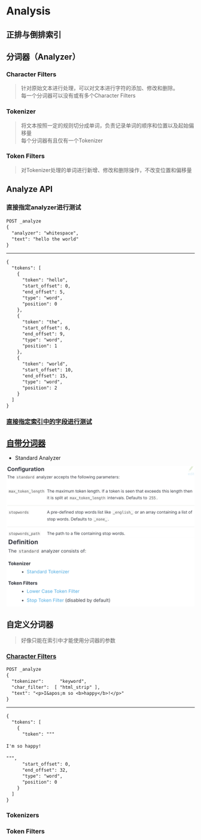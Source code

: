 # Analysis

## 正排与倒排索引

## 分词器（Analyzer）

### Character Filters
> 针对原始文本进行处理，可以对文本进行字符的添加、修改和删除。  
>每一个分词器可以没有或有多个Character Filters

### Tokenizer
> 将文本按照一定的规则切分成单词，负责记录单词的顺序和位置以及起始偏移量  
每个分词器有且仅有一个Tokenizer

### Token Filters
> 对Tokenizer处理的单词进行新增、修改和删除操作，不改变位置和偏移量

## Analyze API

### 直接指定analyzer进行测试

```
POST _analyze
{
  "analyzer": "whitespace",
  "text": "hello the world"
}
```
---
```
{
  "tokens": [
    {
      "token": "hello",
      "start_offset": 0,
      "end_offset": 5,
      "type": "word",
      "position": 0
    },
    {
      "token": "the",
      "start_offset": 6,
      "end_offset": 9,
      "type": "word",
      "position": 1
    },
    {
      "token": "world",
      "start_offset": 10,
      "end_offset": 15,
      "type": "word",
      "position": 2
    }
  ]
}
```

### [直接指定索引中的字段进行测试](https://www.elastic.co/guide/en/elasticsearch/reference/current/_testing_analyzers.html)


## [自带分词器](https://www.elastic.co/guide/en/elasticsearch/reference/current/analysis-tokenizers.html)

- Standard Analyzer

![configuration](image/standard-configuration.png) 
![configuration](image/standard_definition.png) 


## 自定义分词器
> 好像只能在索引中才能使用分词器的参数
### [Character Filters](https://www.elastic.co/guide/en/elasticsearch/reference/current/analysis-charfilters.html)

```
POST _analyze
{
  "tokenizer":      "keyword", 
  "char_filter":  [ "html_strip" ],
  "text": "<p>I&apos;m so <b>happy</b>!</p>"
}
```
---
```
{
  "tokens": [
    {
      "token": """

I'm so happy!

""",
      "start_offset": 0,
      "end_offset": 32,
      "type": "word",
      "position": 0
    }
  ]
}
```

### Tokenizers

### Token Filters